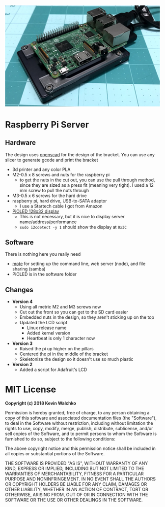 ![](pics/server-3.jpg)

# Raspberry Pi Server

## Hardware

The design uses [openscad](www.openscad.org) for the design of the bracket.
You can use any slicer to generate gcode and print the bracket

- 3d printer and any color PLA
- M2-0.5 x 8 screws and nuts for the raspberry pi
    - to get the nuts in the cut out, you can use the pull through method, since
    they are sized as a press fit (meaning very tight). I used a 12 mm screw
    to pull the nuts through
- M3-0.5 x 6 screws for the hard drive
- raspberry pi, hard drive, USB-to-SATA adaptor
    - I use a Startech cable I got from Amazon
- [PiOLED 128x32 display](https://www.adafruit.com/product/3527)
    - This is not necessary, but it is nice to display server name/address/performance
    - `sudo i2cdetect -y 1` should show the display at `0x3C`

## Software

There is nothing here you really need

- [mote](https://github.com/MomsFriendlyRobotCompany/mote) for setting up the
command line, web server (node), and file sharing (samba)
- PiOLED is in the software folder

## Changes

- **Version 4**
    - Using all metric M2 and M3 screws now
    - Cut out the front so you can get to the SD card easier
    - Embedded nuts in the design, so they aren't sticking up on the top
    - Updated the LCD script
        - Linux release name
        - Added kernel version
        - Heartbeat is only 1 character now
- **Version 3**
    - Raised the pi up higher on the pillars
    - Centered the pi in the middle of the bracket
    - Skeletonize the design so it doesn't use so much plastic
- **Version 2**
    - Added a script for Adafruit's LCD


# MIT License

**Copyright (c) 2018 Kevin Walchko**

Permission is hereby granted, free of charge, to any person obtaining a copy
of this software and associated documentation files (the "Software"), to deal
in the Software without restriction, including without limitation the rights
to use, copy, modify, merge, publish, distribute, sublicense, and/or sell
copies of the Software, and to permit persons to whom the Software is
furnished to do so, subject to the following conditions:

The above copyright notice and this permission notice shall be included in all
copies or substantial portions of the Software.

THE SOFTWARE IS PROVIDED "AS IS", WITHOUT WARRANTY OF ANY KIND, EXPRESS OR
IMPLIED, INCLUDING BUT NOT LIMITED TO THE WARRANTIES OF MERCHANTABILITY,
FITNESS FOR A PARTICULAR PURPOSE AND NONINFRINGEMENT. IN NO EVENT SHALL THE
AUTHORS OR COPYRIGHT HOLDERS BE LIABLE FOR ANY CLAIM, DAMAGES OR OTHER
LIABILITY, WHETHER IN AN ACTION OF CONTRACT, TORT OR OTHERWISE, ARISING FROM,
OUT OF OR IN CONNECTION WITH THE SOFTWARE OR THE USE OR OTHER DEALINGS IN THE
SOFTWARE.
